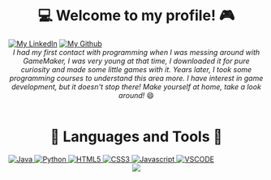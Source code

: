 <h1 align="center">💻 Welcome to my profile! 🎮</h1>

<div style="display: inline-block;" align="center";>
	<a href="https://www.linkedin.com/in/gabrielgmbarros"><img src="https://img.shields.io/badge/LinkedIn-blue?style=for-the-badge&logo=linkedin&labelColor=blue" alt="My LinkedIn" title="Connect with me!"/></a>
	<a href="https://github.com/GracilianoOG"><img src="https://img.shields.io/badge/Github-black?style=for-the-badge&logo=github&labelColor=black" alt="My Github" title="My Github, just in case ;)"/></a>
</div>

<br>

<div align="center">
<em>I had my first contact with programming when I was messing around with GameMaker, I was very young at that time, I downloaded it for pure curiosity and made some little games with it. Years later, I took some programming courses to understand this area more. I have interest in game development, but it doesn't stop there! Make yourself at home, take a look around!</em> 😄
</div>

<br>

<h1 align="center">🧱 Languages and Tools 🔨</h1>

<div style="display: inline-block;" align="center";>
	<a href="https://github.com/GracilianoOG/GracilianoOG" title="Hello there! Take a look around ;)">
		<!-- Back-end -->
		<img src="https://img.shields.io/badge/JAVA-F80000?style=for-the-badge&logo=oracle&logoColor=white" alt="Java"/>
		<img src="https://img.shields.io/badge/PYTHON-3776AB?style=for-the-badge&logo=python&logoColor=white" alt="Python"/>
		<!-- Front-end -->
		<img src="https://img.shields.io/badge/HTML-E34F26?style=for-the-badge&logo=html5&logoColor=white" alt="HTML5"/>
		<img src="https://img.shields.io/badge/CSS-1572B6?style=for-the-badge&logo=css3&logoColor=white" alt="CSS3"/>
		<img src="https://img.shields.io/badge/JAVASCRIPT-F7DF1E?style=for-the-badge&logo=javascript&logoColor=white" alt="Javascript"/>
		<!-- IDE -->
		<img src="https://img.shields.io/badge/VSCODE-007ACC?style=for-the-badge&logo=visualstudiocode&logoColor=white" alt="VSCODE"/>
	</a>
</div>

<br>

<div align="center">
	<a href="https://github.com/anuraghazra/github-readme-stats">
		<img src="https://github-readme-stats.vercel.app/api/top-langs/?username=GracilianoOG&theme=radical&layout=compact" />
	</a>
</div>

<!-- 
Useful links

Images of Technologies
https://devicon.dev/

Images of Social Networks
https://shields.io/category/social

Colors and Icons
https://simpleicons.org/?q=pyth
-->
